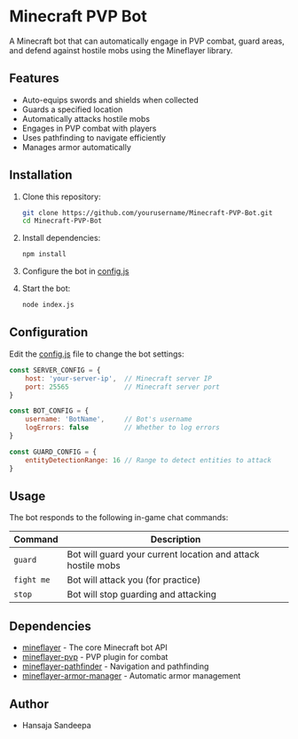 # Minecraft PVP Bot

A Minecraft bot that can automatically engage in PVP combat, guard areas, and defend against hostile mobs using the Mineflayer library.

## Features

- Auto-equips swords and shields when collected
- Guards a specified location
- Automatically attacks hostile mobs
- Engages in PVP combat with players
- Uses pathfinding to navigate efficiently
- Manages armor automatically

## Installation

1. Clone this repository:
   ```bash
   git clone https://github.com/yourusername/Minecraft-PVP-Bot.git
   cd Minecraft-PVP-Bot
   ```

2. Install dependencies:
   ```bash
   npm install
   ```

3. Configure the bot in [config.js](config.js)

4. Start the bot:
   ```bash
   node index.js
   ```

## Configuration

Edit the [config.js](config.js) file to change the bot settings:

```javascript
const SERVER_CONFIG = {
    host: 'your-server-ip',  // Minecraft server IP
    port: 25565              // Minecraft server port
}

const BOT_CONFIG = {
    username: 'BotName',     // Bot's username
    logErrors: false         // Whether to log errors
}

const GUARD_CONFIG = {
    entityDetectionRange: 16 // Range to detect entities to attack
}
```

## Usage

The bot responds to the following in-game chat commands:

| Command | Description |
|---------|-------------|
| `guard` | Bot will guard your current location and attack hostile mobs |
| `fight me` | Bot will attack you (for practice) |
| `stop` | Bot will stop guarding and attacking |

## Dependencies

- [mineflayer](https://github.com/PrismarineJS/mineflayer) - The core Minecraft bot API
- [mineflayer-pvp](https://github.com/PrismarineJS/mineflayer-pvp) - PVP plugin for combat
- [mineflayer-pathfinder](https://github.com/PrismarineJS/mineflayer-pathfinder) - Navigation and pathfinding
- [mineflayer-armor-manager](https://github.com/PrismarineJS/mineflayer-armor-manager) - Automatic armor management

## Author

- Hansaja Sandeepa